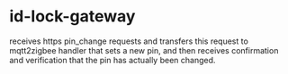 # id-lock-gateway
receives https pin_change requests and transfers this request to mqtt2zigbee handler that sets a new pin, and then receives confirmation and verification that the pin has actually been changed.
